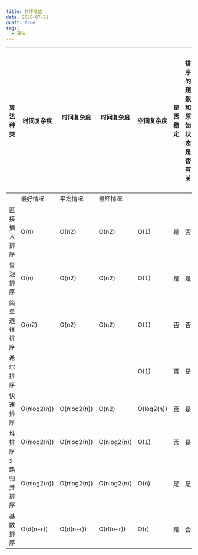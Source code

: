 ```yaml
---
title: 排序总结
date: 2025-07-21
draft: true
tags:
  - 算法
---
```


| 算法种类   | 时间复杂度       | 时间复杂度<br><br> | 时间复杂度<br><br> | 空间复杂度<br>  | 是否稳定 | 排序的趟数和原始状态是否有关 | 每趟至少能确定一个元素的最终位置 |
| ------ | ----------- | ------------- | ------------- | ---------- | ---- | -------------- | ---------------- |
|        | 最好情况        | 平均情况          | 最坏情况          |            |      |                |                  |
| 直接插入排序 | O(n)        | O(n2)         | O(n2)         | O(1)       | 是    | 否              | 否                |
| 冒泡排序   | O(n)        | O(n2)         | O(n2)         | O(1)       | 是    | 是              | 是                |
| 简单选择排序 | O(n2)       | O(n2)         | O(n2)         | O(1)       | 否    | 否              | 是                |
| 希尔排序   |             |               |               | O(1)       | 否    | 是              | 否                |
| 快速排序   | O(nlog2(n)) | O(nlog2(n))   | O(n2)         | O(log2(n)) | 否    | 是              | 是                |
| 堆排序    | O(nlog2(n)) | O(nlog2(n))   | O(nlog2(n))   | O(1)       | 否    | 是              | 是                |
| 2路归并排序 | O(nlog2(n)) | O(nlog2(n))   | O(nlog2(n))   | O(n)       | 是    | 是              | 否                |
| 基数排序   | O(d(n+r))   | O(d(n+r))     | O(d(n+r))     | O(r)       | 是    | 否              | 否                |